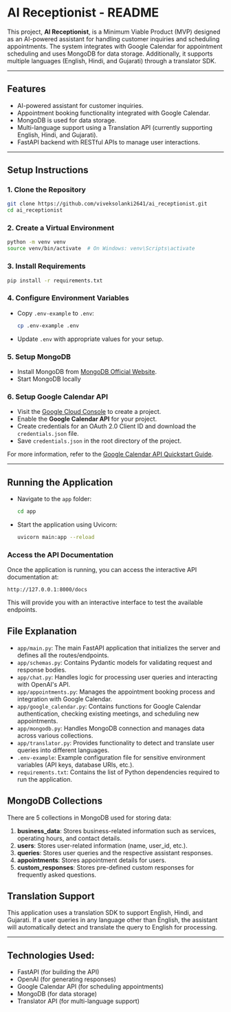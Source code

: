 
# AI Receptionist - README

This project, **AI Receptionist**, is a Minimum Viable Product (MVP) designed as an AI-powered assistant for handling customer inquiries and scheduling appointments. The system integrates with Google Calendar for appointment scheduling and uses MongoDB for data storage. Additionally, it supports multiple languages (English, Hindi, and Gujarati) through a translator SDK.

---

## Features
- AI-powered assistant for customer inquiries.
- Appointment booking functionality integrated with Google Calendar.
- MongoDB is used for data storage.
- Multi-language support using a Translation API (currently supporting English, Hindi, and Gujarati).
- FastAPI backend with RESTful APIs to manage user interactions.

---

## Setup Instructions

### 1. Clone the Repository
```bash
git clone https://github.com/viveksolanki2641/ai_receptionist.git
cd ai_receptionist
```

### 2. Create a Virtual Environment
```bash
python -m venv venv
source venv/bin/activate  # On Windows: venv\Scripts\activate
```

### 3. Install Requirements
```bash
pip install -r requirements.txt
```

### 4. Configure Environment Variables
- Copy `.env-example` to `.env`:
  ```bash
  cp .env-example .env
  ```
- Update `.env` with appropriate values for your setup.

### 5. Setup MongoDB
- Install MongoDB from [MongoDB Official Website](https://www.mongodb.com/try/download/community).
- Start MongoDB locally

### 6. Setup Google Calendar API
- Visit the [Google Cloud Console](https://console.cloud.google.com/) to create a project.
- Enable the **Google Calendar API** for your project.
- Create credentials for an OAuth 2.0 Client ID and download the `credentials.json` file.
- Save `credentials.json` in the root directory of the project.

For more information, refer to the [Google Calendar API Quickstart Guide](https://developers.google.com/calendar/quickstart/python).

---

## Running the Application
- Navigate to the `app` folder:
  ```bash
  cd app
  ```
- Start the application using Uvicorn:
  ```bash
  uvicorn main:app --reload
  ```

### Access the API Documentation
Once the application is running, you can access the interactive API documentation at:
```
http://127.0.0.1:8000/docs
```

This will provide you with an interactive interface to test the available endpoints.

## File Explanation

- `app/main.py`: The main FastAPI application that initializes the server and defines all the routes/endpoints.
- `app/schemas.py`: Contains Pydantic models for validating request and response bodies.
- `app/chat.py`: Handles logic for processing user queries and interacting with OpenAI's API.
- `app/appointments.py`: Manages the appointment booking process and integration with Google Calendar.
- `app/google_calendar.py`: Contains functions for Google Calendar authentication, checking existing meetings, and scheduling new appointments.
- `app/mongodb.py`: Handles MongoDB connection and manages data across various collections.
- `app/translator.py`: Provides functionality to detect and translate user queries into different languages.
- `.env-example`: Example configuration file for sensitive environment variables (API keys, database URIs, etc.).
- `requirements.txt`: Contains the list of Python dependencies required to run the application.

## MongoDB Collections
There are 5 collections in MongoDB used for storing data:
1. **business_data**: Stores business-related information such as services, operating hours, and contact details.
2. **users**: Stores user-related information (name, user_id, etc.).
3. **queries**: Stores user queries and the respective assistant responses.
4. **appointments**: Stores appointment details for users.
5. **custom_responses**: Stores pre-defined custom responses for frequently asked questions.

## Translation Support
This application uses a translation SDK to support English, Hindi, and Gujarati. If a user queries in any language other than English, the assistant will automatically detect and translate the query to English for processing.

---

## Technologies Used:
- FastAPI (for building the API)
- OpenAI (for generating responses)
- Google Calendar API (for scheduling appointments)
- MongoDB (for data storage)
- Translator API (for multi-language support)
